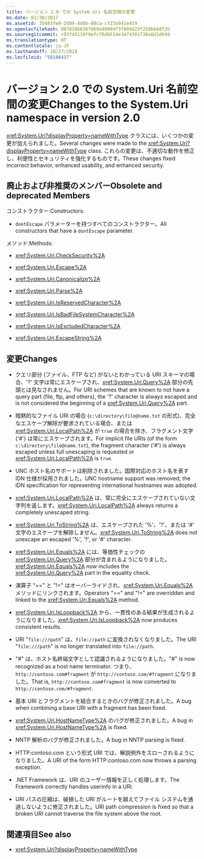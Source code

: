 ```yaml
---
title: バージョン 2.0 での System.Uri 名前空間の変更
ms.date: 03/30/2017
ms.assetid: 35883fe9-2d09-4d8b-80ca-cf23a941e459
ms.openlocfilehash: 987010b8367069e8089df3f809d23f258bb68f2b
ms.sourcegitcommit: c93fd5139f9efcf6db514e3474301738a6d1d649
ms.translationtype: HT
ms.contentlocale: ja-JP
ms.lasthandoff: 10/27/2018
ms.locfileid: "50188437"
---
```

# <a name="changes-to-the-systemuri-namespace-in-version-20"></a><span data-ttu-id="e9276-102">バージョン 2.0 での System.Uri 名前空間の変更</span><span class="sxs-lookup"><span data-stu-id="e9276-102">Changes to the System.Uri namespace in version 2.0</span></span>

<span data-ttu-id="e9276-103"><xref:System.Uri?displayProperty=nameWithType> クラスには、いくつかの変更が加えられました。</span><span class="sxs-lookup"><span data-stu-id="e9276-103">Several changes were made to the <xref:System.Uri?displayProperty=nameWithType> class.</span></span> <span data-ttu-id="e9276-104">これらの変更は、不適切な動作を修正し、利便性とセキュリティを強化するものです。</span><span class="sxs-lookup"><span data-stu-id="e9276-104">These changes fixed incorrect behavior, enhanced usability, and enhanced security.</span></span>

## <a name="obsolete-and-deprecated-members"></a><span data-ttu-id="e9276-105">廃止および非推奨のメンバー</span><span class="sxs-lookup"><span data-stu-id="e9276-105">Obsolete and deprecated Members</span></span>

 <span data-ttu-id="e9276-106">コンストラクター:</span><span class="sxs-lookup"><span data-stu-id="e9276-106">Constructors:</span></span>

- <span data-ttu-id="e9276-107">`dontEscape` パラメーターを持つすべてのコンストラクター。</span><span class="sxs-lookup"><span data-stu-id="e9276-107">All constructors that have a `dontEscape` parameter.</span></span>

 <span data-ttu-id="e9276-108">メソッド:</span><span class="sxs-lookup"><span data-stu-id="e9276-108">Methods:</span></span>

- <xref:System.Uri.CheckSecurity%2A>

- <xref:System.Uri.Escape%2A>

- <xref:System.Uri.Canonicalize%2A>

- <xref:System.Uri.Parse%2A>

- <xref:System.Uri.IsReservedCharacter%2A>

- <xref:System.Uri.IsBadFileSystemCharacter%2A>

- <xref:System.Uri.IsExcludedCharacter%2A>

- <xref:System.Uri.EscapeString%2A>

## <a name="changes"></a><span data-ttu-id="e9276-109">変更</span><span class="sxs-lookup"><span data-stu-id="e9276-109">Changes</span></span>

- <span data-ttu-id="e9276-110">クエリ部分 (ファイル、FTP など) がないとわかっている URI スキーマの場合、'?' 文字は常にエスケープされ、<xref:System.Uri.Query%2A> 部分の先頭とは見なされません。</span><span class="sxs-lookup"><span data-stu-id="e9276-110">For URI schemes that are known to not have a query part (file, ftp, and others), the '?' character is always escaped and is not considered the beginning of a <xref:System.Uri.Query%2A> part.</span></span>

- <span data-ttu-id="e9276-111">暗黙的なファイル URI の場合 (`c:\directory\file@name.txt` の形式)、完全なエスケープ解除が要求されている場合、または <xref:System.Uri.LocalPath%2A> が `true` の場合を除き、フラグメント文字 ('#') は常にエスケープされます。</span><span class="sxs-lookup"><span data-stu-id="e9276-111">For implicit file URIs (of the form `c:\directory\file@name.txt`), the fragment character ('#') is always escaped unless full unescaping is requested or <xref:System.Uri.LocalPath%2A> is `true`.</span></span>

- <span data-ttu-id="e9276-112">UNC ホスト名のサポートは削除されました。国際対応のホスト名を表す IDN 仕様が採用されました。</span><span class="sxs-lookup"><span data-stu-id="e9276-112">UNC hostname support was removed; the IDN specification for representing international hostnames was adopted.</span></span>

- <span data-ttu-id="e9276-113"><xref:System.Uri.LocalPath%2A> は、常に完全にエスケープされていない文字列を返します。</span><span class="sxs-lookup"><span data-stu-id="e9276-113"><xref:System.Uri.LocalPath%2A> always returns a completely unescaped string.</span></span>

- <span data-ttu-id="e9276-114"><xref:System.Uri.ToString%2A> は、エスケープされた '%'、'?'、または '#' 文字のエスケープを解除しません。</span><span class="sxs-lookup"><span data-stu-id="e9276-114"><xref:System.Uri.ToString%2A> does not unescape an escaped '%', '?', or '#' character.</span></span>

- <span data-ttu-id="e9276-115"><xref:System.Uri.Equals%2A> には、等価性チェックの <xref:System.Uri.Query%2A> 部分が含まれるようになりました。</span><span class="sxs-lookup"><span data-stu-id="e9276-115"><xref:System.Uri.Equals%2A> now includes the <xref:System.Uri.Query%2A> part in the equality check.</span></span>

- <span data-ttu-id="e9276-116">演算子 "==" と "!=" はオーバーライドされ、<xref:System.Uri.Equals%2A> メソッドにリンクされます。</span><span class="sxs-lookup"><span data-stu-id="e9276-116">Operators "==" and "!=" are overridden and linked to the <xref:System.Uri.Equals%2A> method.</span></span>

- <span data-ttu-id="e9276-117"><xref:System.Uri.IsLoopback%2A> から、一貫性のある結果が生成されるようになりました。</span><span class="sxs-lookup"><span data-stu-id="e9276-117"><xref:System.Uri.IsLoopback%2A> now produces consistent results.</span></span>

- <span data-ttu-id="e9276-118">URI "`file:///path`" は、`file://path` に変換されなくなりました。</span><span class="sxs-lookup"><span data-stu-id="e9276-118">The URI "`file:///path`" is no longer translated into `file://path`.</span></span>

- <span data-ttu-id="e9276-119">"#" は、ホスト名終端文字として認識されるようになりました。</span><span class="sxs-lookup"><span data-stu-id="e9276-119">"#" is now recognized as a host name terminator.</span></span> <span data-ttu-id="e9276-120">つまり、`http://contoso.com#fragment` が `http://contoso.com/#fragment` になりました。</span><span class="sxs-lookup"><span data-stu-id="e9276-120">That is, `http://contoso.com#fragment` is now converted to `http://contoso.com/#fragment`.</span></span>

- <span data-ttu-id="e9276-121">基本 URI とフラグメントを結合するときのバグが修正されました。</span><span class="sxs-lookup"><span data-stu-id="e9276-121">A bug when combining a base URI with a fragment has been fixed.</span></span>

- <span data-ttu-id="e9276-122"><xref:System.Uri.HostNameType%2A> のバグが修正されました。</span><span class="sxs-lookup"><span data-stu-id="e9276-122">A bug in <xref:System.Uri.HostNameType%2A> is fixed.</span></span>

- <span data-ttu-id="e9276-123">NNTP 解析のバグが修正されました。</span><span class="sxs-lookup"><span data-stu-id="e9276-123">A bug in NNTP parsing is fixed.</span></span>

- <span data-ttu-id="e9276-124">HTTP:contoso.com という形式 URI では、解説例外をスローされるようになりました。</span><span class="sxs-lookup"><span data-stu-id="e9276-124">A URI of the form HTTP:contoso.com now throws a parsing exception.</span></span>

- <span data-ttu-id="e9276-125">.NET Framework は、URI のユーザー情報を正しく処理します。</span><span class="sxs-lookup"><span data-stu-id="e9276-125">The Framework correctly handles userinfo in a URI.</span></span>

- <span data-ttu-id="e9276-126">URI パスの圧縮は、破損した URI がルートを越えてファイル システムを通過しないように修正されました。</span><span class="sxs-lookup"><span data-stu-id="e9276-126">URI path compression is fixed so that a broken URI cannot traverse the file system above the root.</span></span>

## <a name="see-also"></a><span data-ttu-id="e9276-127">関連項目</span><span class="sxs-lookup"><span data-stu-id="e9276-127">See also</span></span>

- <xref:System.Uri?displayProperty=nameWithType>
